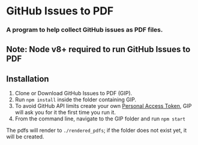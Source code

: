 # GitHub Issues to PDF
### A program to help collect GitHub issues as PDF files.

## Note: Node v8+ required to run GitHub Issues to PDF

## Installation
1. Clone or Download GitHub Issues to PDF (GIP).
2. Run `npm install` inside the folder containing GIP.
3. To avoid GitHub API limits create your own [Personal Access Token](https://github.com/settings/tokens/new), GIP will ask you for it the first time you run it.
4. From the command line, navigate to the GIP folder and run `npm start`

The pdfs will render to `./rendered_pdfs`; if the folder does not exist yet, it will be created.
